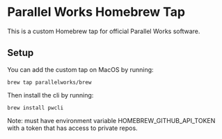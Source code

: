 # Parallel Works Homebrew Tap

This is a custom Homebrew tap for official Parallel Works software.


## Setup

You can add the custom tap on MacOS by running:

```shell
brew tap parallelworks/brew
```

Then install the cli by running:

```shell
brew install pwcli
```

Note: must have environment variable HOMEBREW_GITHUB_API_TOKEN with a token that has access to private repos.